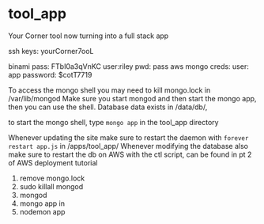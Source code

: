 # tool_app
Your Corner tool now turning into a full stack app

ssh keys: yourCorner7ooL

binami pass: FTbI0a3qVnKC
user:riley pwd: pass
aws mongo creds:
user: app password: $cotT7719

To access the mongo shell you may need to kill mongo.lock in /var/lib/mongod
Make sure you start mongod and then start the mongo app, then you can use the shell. Database data exists in /data/db/,

to start the mongo shell, type `mongo app` in the tool_app directory


Whenever updating the site make sure to restart the daemon with `forever restart app.js` in /apps/tool_app/
Whenever modifying the database also make sure to restart the db on AWS with the ctl script, can be found in pt 2 of AWS deployment tutorial 

1. remove mongo.lock
2. sudo killall mongod
3. mongod
4. mongo app in <app directory>
5. nodemon app
